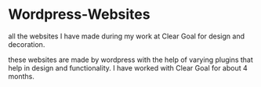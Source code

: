# Wordpress-Websites
all the websites I have made during my work at Clear Goal for design and decoration.

these websites are made by wordpress with the help of varying plugins that help in design and functionality.
I have worked with Clear Goal for about 4 months.
